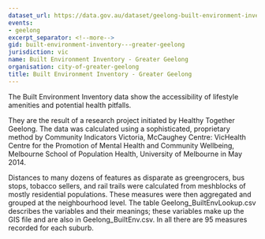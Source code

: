 ```yaml
---
dataset_url: https://data.gov.au/dataset/geelong-built-environment-inventory
events:
- geelong
excerpt_separator: <!--more-->
gid: built-environment-inventory---greater-geelong
jurisdiction: vic
name: Built Environment Inventory - Greater Geelong
organisation: city-of-greater-geelong
title: Built Environment Inventory - Greater Geelong
---
```


The Built Environment Inventory data show the accessibility of lifestyle amenities and potential health pitfalls.

<!--more-->

They are the result of a research project initiated by Healthy Together Geelong. The data was calculated using a sophisticated, proprietary method by Community Indicators Victoria, McCaughey Centre: VicHealth Centre for the Promotion of Mental Health and Community Wellbeing, Melbourne School of Population Health, University of Melbourne in May 2014.

Distances to many dozens of features as disparate as greengrocers, bus stops, tobacco sellers, and rail trails were calculated from meshblocks of mostly residential populations. These measures were then aggregated and grouped at the neighbourhood level. The table Geelong_BuiltEnvLookup.csv describes the variables and their meanings; these variables make up the GIS file and are also in Geelong_BuiltEnv.csv. In all there are 95 measures recorded for each suburb.